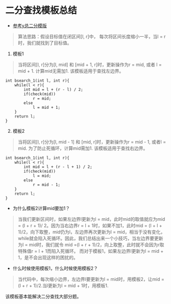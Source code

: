 # 二分查找模板总结

+ [参考y总二分模版](https://www.acwing.com/blog/content/31/)

> 算法思路：假设目标值在闭区间[l, r]中， 每次将区间长度缩小一半，当l = r时，我们就找到了目标值。

1. 模板1
> 当将区间[l, r]分为[l, mid] 和 [mid + 1, r]时，更新操作为r = mid, 或者
l = mid + 1. 计算mid无需加1.
> 该模板适用于查找左边界。

    int bsearch_1(int l, int r){
        while(l < r){
            int mid = l + (r - l) / 2;
            if(check(mid))
                r = mid;
            else
                l = mid + 1;
        }
        return l;
    }

2. 模板2
> 当将区间[l, r]分为[l, mid - 1] 和 [mid, r]时，更新操作为r = mid - 1, 或者l = mid. 为了防止死循环，计算mid需加1.
> 该模板适用于查找右边界。

    int bsearch_1(int l, int r){
        while(l < r){
            int mid = l + (r - l + 1) / 2;
            if(check(mid))
                l = mid;  
            else
                r = mid - 1;
        }
        return l;
    }

+ 为什么模板2计算mid要加1？

> 当我们更新区间时，如果左边界l更新为l = mid，此时mid的取值就应为mid = (l + r + 1)/ 2。因为当右边界r = l + 1时，如果不加1，此时mid = (l + l + 1)/2，向下取整，mid仍为l，左边界再次更新为l = mid，相当于没有变化，while就会陷入死循环。因此，我们总结出来一个小技巧，当左边界要更新为l = mid时，我们就令 mid =(l + r + 1)/2，向上取整，此时就不会因为r取特殊值r = l + 1而陷入死循环。
而对于模板1，如果左边界l更新为l = mid + 1，是不会出现这样的困扰的。

+ 什么时候使用模板1，什么时候使用模板2？

> 当代码中，每次缩小边界，左边界l要更新为l = mid时，用模板2，让mid = (l + r + 1)/2.当l更新为l = mid + 1时，用模板1.

该模板基本能解决二分查找大部分题。

